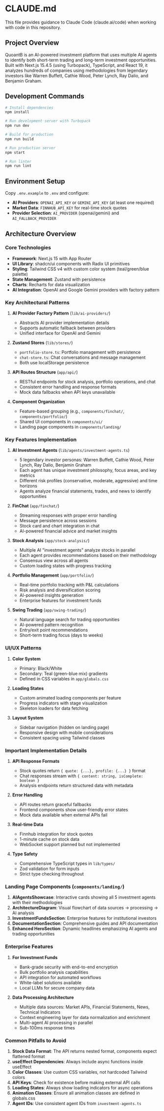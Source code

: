 # CLAUDE.md

This file provides guidance to Claude Code (claude.ai/code) when working with code in this repository.

## Project Overview

QuoantB is an AI-powered investment platform that uses multiple AI agents to identify both short-term trading and long-term investment opportunities. Built with Next.js 15.4.5 (using Turbopack), TypeScript, and React 19, it analyzes hundreds of companies using methodologies from legendary investors like Warren Buffett, Cathie Wood, Peter Lynch, Ray Dalio, and Benjamin Graham.

## Development Commands

```bash
# Install dependencies
npm install

# Run development server with Turbopack
npm run dev

# Build for production
npm run build

# Run production server
npm start

# Run linter
npm run lint
```

## Environment Setup

Copy `.env.example` to `.env` and configure:

- **AI Providers**: `OPENAI_API_KEY` or `GEMINI_API_KEY` (at least one required)
- **Market Data**: `FINNHUB_API_KEY` for real-time stock quotes
- **Provider Selection**: `AI_PROVIDER` (openai/gemini) and `AI_FALLBACK_PROVIDER`

## Architecture Overview

### Core Technologies
- **Framework**: Next.js 15 with App Router
- **UI Library**: shadcn/ui components with Radix UI primitives
- **Styling**: Tailwind CSS v4 with custom color system (teal/green/blue palette)
- **State Management**: Zustand with persistence
- **Charts**: Recharts for data visualization
- **AI Integration**: OpenAI and Google Gemini providers with factory pattern

### Key Architectural Patterns

1. **AI Provider Factory Pattern** (`lib/ai-providers/`)
   - Abstracts AI provider implementation details
   - Supports automatic fallback between providers
   - Unified interface for OpenAI and Gemini

2. **Zustand Stores** (`lib/stores/`)
   - `portfolio-store.ts`: Portfolio management with persistence
   - `chat-store.ts`: Chat conversations and message management
   - Both use localStorage persistence

3. **API Routes Structure** (`app/api/`)
   - RESTful endpoints for stock analysis, portfolio operations, and chat
   - Consistent error handling and response formats
   - Mock data fallbacks when API keys unavailable

4. **Component Organization**
   - Feature-based grouping (e.g., `components/finchat/`, `components/portfolio/`)
   - Shared UI components in `components/ui/`
   - Landing page components in `components/landing/`

### Key Features Implementation

1. **AI Investment Agents** (`lib/agents/investment-agents.ts`)
   - 5 legendary investor personas: Warren Buffett, Cathie Wood, Peter Lynch, Ray Dalio, Benjamin Graham
   - Each agent has unique investment philosophy, focus areas, and key metrics
   - Different risk profiles (conservative, moderate, aggressive) and time horizons
   - Agents analyze financial statements, trades, and news to identify opportunities

2. **FinChat** (`app/finchat/`)
   - Streaming responses with proper error handling
   - Message persistence across sessions
   - Stock card and chart integration in chat
   - AI-powered financial advice and market insights

3. **Stock Analysis** (`app/stock-analysis/`)
   - Multiple AI "investment agents" analyze stocks in parallel
   - Each agent provides recommendations based on their methodology
   - Consensus view across all agents
   - Custom loading states with progress tracking

4. **Portfolio Management** (`app/portfolio/`)
   - Real-time portfolio tracking with P&L calculations
   - Risk analysis and diversification scoring
   - AI-powered insights generation
   - Enterprise features for investment funds

5. **Swing Trading** (`app/swing-trading/`)
   - Natural language search for trading opportunities
   - AI-powered pattern recognition
   - Entry/exit point recommendations
   - Short-term trading focus (days to weeks)

### UI/UX Patterns

1. **Color System**
   - Primary: Black/White
   - Secondary: Teal (green-blue mix) gradients
   - Defined in CSS variables in `app/globals.css`

2. **Loading States**
   - Custom animated loading components per feature
   - Progress indicators with stage visualization
   - Skeleton loaders for data fetching

3. **Layout System**
   - Sidebar navigation (hidden on landing page)
   - Responsive design with mobile considerations
   - Consistent spacing using Tailwind classes

### Important Implementation Details

1. **API Response Formats**
   - Stock quotes return `{ quote: {...}, profile: {...} }` format
   - Chat responses stream with `{ content: string, isComplete: boolean }`
   - Analysis endpoints return structured data with metadata

2. **Error Handling**
   - API routes return graceful fallbacks
   - Frontend components show user-friendly error states
   - Mock data available when external APIs fail

3. **Real-time Data**
   - Finnhub integration for stock quotes
   - 1-minute cache on stock data
   - WebSocket support planned but not implemented

4. **Type Safety**
   - Comprehensive TypeScript types in `lib/types/`
   - Zod validation for form inputs
   - Strict type checking throughout

### Landing Page Components (`components/landing/`)

1. **AIAgentsShowcase**: Interactive cards showing all 5 investment agents with their methodologies
2. **ArchitectureDiagram**: Visual flowchart of data sources → processing → AI analysis
3. **InvestmentFundsSection**: Enterprise features for institutional investors
4. **DocumentationSection**: Comprehensive guides and API documentation
5. **Enhanced HeroSection**: Dynamic headlines emphasizing AI agents and trading opportunities

### Enterprise Features

1. **For Investment Funds**
   - Bank-grade security with end-to-end encryption
   - Bulk portfolio analysis capabilities
   - API integration for automated workflows
   - White-label solutions available
   - Local LLMs for secure company data

2. **Data Processing Architecture**
   - Multiple data sources: Market APIs, Financial Statements, News, Technical Indicators
   - Context engineering layer for data normalization and enrichment
   - Multi-agent AI processing in parallel
   - Sub-100ms response times

### Common Pitfalls to Avoid

1. **Stock Data Format**: The API returns nested format, components expect flattened format
2. **useEffect Dependencies**: Always include async functions inside useEffect
3. **Color Classes**: Use custom CSS variables, not hardcoded Tailwind colors
4. **API Keys**: Check for existence before making external API calls
5. **Loading States**: Always show loading indicators for async operations
6. **Animation Classes**: Ensure all animation classes are defined in globals.css
7. **Agent IDs**: Use consistent agent IDs from `investment-agents.ts`